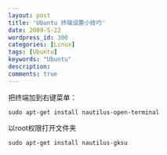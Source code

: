 ```yaml
---
layout: post
title: 'Ubuntu 终端设置小技巧'
date: 2009-5-22
wordpress_id: 300
categories: [Linux]
tags: [Ubuntu]
keywords: "Ubuntu"
description: 
comments: true
---
```


把终端加到右键菜单：

```
sudo apt-get install nautilus-open-terminal
```

以root权限打开文件夹

```
sudo apt-get install nautilus-gksu
```